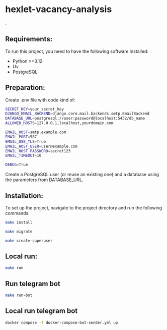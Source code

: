 # hexlet-vacancy-analysis   
.

## Requirements:

To run this project, you need to have the following software installed:
- Python >=3.12
- Uv
- PostgreSQL

## Preparation:

Create .env file with code kind of:
```bash
SECRET_KEY=your_secret_key
DJANGO_EMAIL_BACKEND=django.core.mail.backends.smtp.EmailBackend
DATABASE_URL=postgresql://user:password@localhost:5432/db_name
ALLOWED_HOSTS=127.0.0.1,localhost,yourdomain.com

EMAIL_HOST=smtp.example.com
EMAIL_PORT=587
EMAIL_USE_TLS=True
EMAIL_HOST_USER=user@example.com
EMAIL_HOST_PASSWORD=secret123
EMAIL_TIMEOUT=10

DEBUG=True
```

Create a PostgreSQL user (or reuse an existing one) and a database using the parameters from DATABASE_URL.

## Installation:

To set up the project, navigate to the project directory and run the following commands:
```bash
make install
```
```bash
make migrate
```
```bash
make create-superuser
```

## Local run:

```bash
make run
```

## Run telegram bot

```bash
make run-bot
```

## Local run telegram bot

```bash
docker compose -f docker-compose-bot-sender.yml up
```
